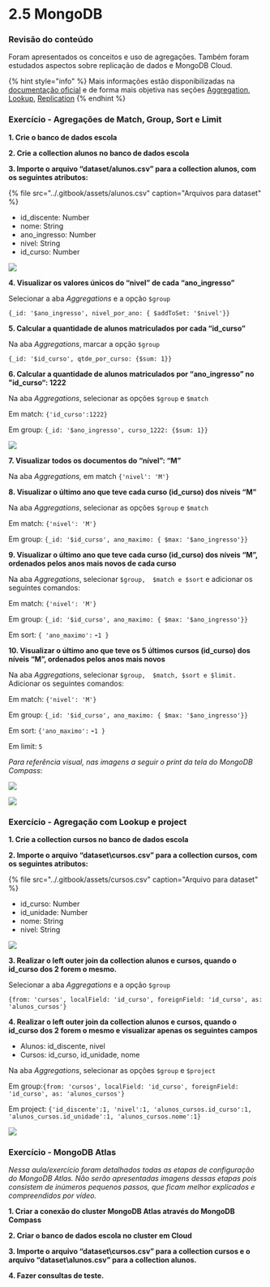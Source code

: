 # 2.5 MongoDB

### Revisão do conteúdo

Foram apresentados os conceitos e uso de agregações. Também foram estudados aspectos sobre replicação de dados e MongoDB Cloud.

{% hint style="info" %}
 Mais informações estão disponibilizadas na [documentação oficial](https://docs.mongodb.com/) e de forma mais objetiva nas seções [Aggregation](https://docs.mongodb.com/manual/aggregation/), [Lookup](https://docs.mongodb.com/manual/reference/operator/aggregation/lookup/), [Replication](https://docs.mongodb.com/manual/replication/)
{% endhint %}

### Exercício - **Agregações de Match, Group, Sort e Limit**

**1. Crie o banco de dados escola**

**2. Crie a collection alunos no banco de dados escola**

**3. Importe o arquivo “dataset/alunos.csv” para a collection alunos, com os seguintes atributos:**

{% file src="../.gitbook/assets/alunos.csv" caption="Arquivos para dataset" %}

* id\_discente: Number
* nome: String
* ano\_ingresso: Number
* nivel: String
* id\_curso: Number

![](../.gitbook/assets/m2_aula5_00.png)

**4. Visualizar os valores únicos do “nivel” de cada “ano\_ingresso”**

Selecionar a aba _Aggregations_ e a opção `$group`

`{_id: '$ano_ingresso', nivel_por_ano: { $addToSet: '$nivel'}}`

**5. Calcular a quantidade de alunos matriculados por cada “id\_curso”**

Na aba _Aggregations_, marcar a opção `$group`

`{_id: '$id_curso', qtde_por_curso: {$sum: 1}}`

**6. Calcular a quantidade de alunos matriculados por “ano\_ingresso” no "id\_curso“: 1222**

Na aba _Aggregations_, selecionar as opções `$group` e `$match`

Em match: `{'id_curso':1222}`

Em group: `{_id: '$ano_ingresso', curso_1222: {$sum: 1}}`

![](../.gitbook/assets/m2_aula5_01.png)

**7. Visualizar todos os documentos do “nível”: “M”**

Na aba _Aggregations,_ em match `{'nivel': 'M'}`

**8. Visualizar o último ano que teve cada curso \(id\_curso\) dos níveis “M”**

Na aba _Aggregations_, selecionar as opções `$group` e `$match`

Em match: `{'nivel': 'M'}`

Em group: `{_id: '$id_curso', ano_maximo: { $max: '$ano_ingresso'}}`

**9. Visualizar o último ano que teve cada curso \(id\_curso\) dos níveis “M”, ordenados pelos anos mais novos de cada curso**

Na aba _Aggregations_, selecionar `$group,  $match e $sort` e adicionar os seguintes comandos:

Em match: `{'nivel': 'M'}`

Em group: `{_id: '$id_curso', ano_maximo: { $max: '$ano_ingresso'}}`

Em sort: `{ 'ano_maximo':` **-**`1 }`

**10. Visualizar o último ano que teve os 5 últimos cursos \(id\_curso\) dos níveis “M”, ordenados pelos anos mais novos**

Na aba _Aggregations_, selecionar `$group,  $match, $sort e $limit.` Adicionar os seguintes comandos:

Em match: `{'nivel': 'M'}`

Em group: `{_id: '$id_curso', ano_maximo: { $max: '$ano_ingresso'}}`

Em sort: `{'ano_maximo':` **-**`1 }`

Em limit: `5`

_Para referência visual, nas imagens a seguir o print da tela do MongoDB Compass_:

![](../.gitbook/assets/m2_aula5_02.png)

![](../.gitbook/assets/m2_aula5_03%20%281%29.png)

### **Exercício - Agregação com Lookup e project**

**1. Crie a collection cursos no banco de dados escola**

**2. Importe o arquivo “dataset\cursos.csv” para a collection cursos, com os seguintes atributos:**

{% file src="../.gitbook/assets/cursos.csv" caption="Arquivo para dataset" %}

* id\_curso: Number
* id\_unidade: Number
* nome: String
* nivel: String

![](../.gitbook/assets/m2_aula5_04.png)

**3. Realizar o left outer join da collection alunos e cursos, quando o id\_curso dos 2 forem o mesmo.**

Selecionar a aba _Aggregations_ e a opção `$group` 

`{from: 'cursos', localField: 'id_curso', foreignField: 'id_curso', as: 'alunos_cursos'}`

**4. Realizar o left outer join da collection alunos e cursos, quando o id\_curso dos 2 forem o mesmo e visualizar apenas os seguintes campos**

* Alunos: id\_discente, nivel
* Cursos: id\_curso, id\_unidade, nome

Na aba _Aggregations_, selecionar as opções `$group` e `$project`

Em group:`{from: 'cursos', localField: 'id_curso', foreignField: 'id_curso', as: 'alunos_cursos'}`

Em project: `{'id_discente':1, 'nivel':1, 'alunos_cursos.id_curso':1, 'alunos_cursos.id_unidade':1, 'alunos_cursos.nome':1}`

![](../.gitbook/assets/m2_aula5_05.png)

### **Exercício - MongoDB Atlas**

_Nessa aula/exercício foram detalhados todas as etapas de configuração do MongoDB Atlas. Não serão apresentadas imagens dessas etapas pois consistem de inúmeros pequenos passos, que ficam melhor explicados e compreendidos por vídeo._

**1. Criar a conexão do cluster MongoDB Atlas através do MongoDB Compass**

**2.  Criar o banco de dados escola no cluster em Cloud**

**3. Importe o arquivo “dataset\cursos.csv” para a collection cursos e o arquivo “dataset\alunos.csv” para a collection alunos.**

**4. Fazer consultas de teste.**

